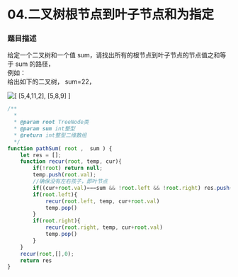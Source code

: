 # 04.二叉树根节点到叶子节点和为指定

### 题目描述

给定一个二叉树和一个值 sum，请找出所有的根节点到叶子节点的节点值之和等于 sum 的路径，\
例如：\
给出如下的二叉树， sum=22，

![\[ \[5,4,11,2\], \[5,8,9\] \]](<../../../.gitbook/assets/image (8).png>)

```javascript
/**
  * 
  * @param root TreeNode类 
  * @param sum int整型 
  * @return int整型二维数组
  */
function pathSum( root ,  sum ) {
    let res = [];
    function recur(root, temp, cur){
        if(!root) return null;
        temp.push(root.val);
        //确保没有左右孩子，即叶节点
        if((cur+root.val)===sum && !root.left && !root.right) res.push([...temp])
        if(root.left){
            recur(root.left, temp, cur+root.val)
            temp.pop()
        } 
        if(root.right){
            recur(root.right, temp, cur+root.val)
            temp.pop()
        }
    }
    recur(root,[],0);
    return res
}
```
